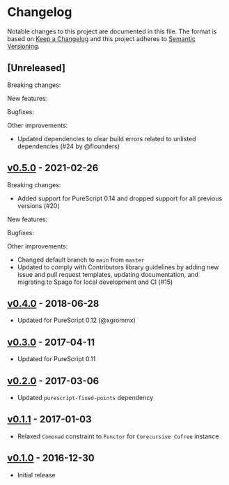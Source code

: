 # Changelog

Notable changes to this project are documented in this file. The format is based on [Keep a Changelog](https://keepachangelog.com/en/1.0.0/) and this project adheres to [Semantic Versioning](https://semver.org/spec/v2.0.0.html).

## [Unreleased]

Breaking changes:

New features:

Bugfixes:

Other improvements:
- Updated dependencies to clear build errors related to unlisted dependencies (#24 by @flounders)

## [v0.5.0](https://github.com/purescript-contrib/purescript-matryoshka/releases/tag/v0.5.0) - 2021-02-26

Breaking changes:
- Added support for PureScript 0.14 and dropped support for all previous versions (#20)

New features:

Bugfixes:

Other improvements:
- Changed default branch to `main` from `master`
- Updated to comply with Contributors library guidelines by adding new issue and pull request templates, updating documentation, and migrating to Spago for local development and CI (#15)

## [v0.4.0](https://github.com/purescript-contrib/purescript-matryoshka/releases/tag/v0.4.0) - 2018-06-28

- Updated for PureScript 0.12 (@xgrommx)

## [v0.3.0](https://github.com/purescript-contrib/purescript-matryoshka/releases/tag/v0.3.0) - 2017-04-11

- Updated for PureScript 0.11

## [v0.2.0](https://github.com/purescript-contrib/purescript-matryoshka/releases/tag/v0.2.0) - 2017-03-06

- Updated `purescript-fixed-points` dependency

## [v0.1.1](https://github.com/purescript-contrib/purescript-matryoshka/releases/tag/v0.1.1) - 2017-01-03

- Relaxed `Comonad` constraint to `Functor` for `Corecursive Cofree` instance

## [v0.1.0](https://github.com/purescript-contrib/purescript-matryoshka/releases/tag/v0.1.0) - 2016-12-30

- Initial release
